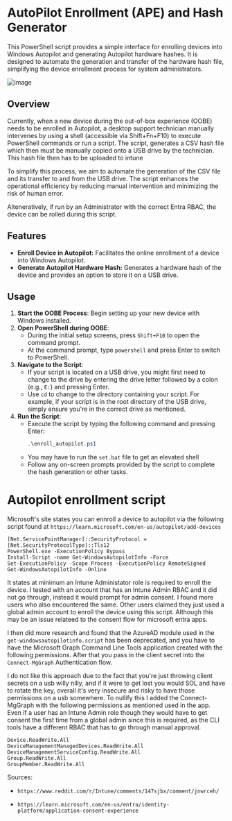 # AutoPilot Enrollment (APE) and Hash Generator

This PowerShell script provides a simple interface for enrolling devices into Windows Autopilot and generating Autopilot hardware hashes. It is designed to automate the generation and transfer of the hardware hash file, simplifying the device enrollment process for system administrators.

![image](https://github.com/user-attachments/assets/81f82432-f385-4a33-9b15-ac150c4e8946)


## Overview

Currently, when a new device during the out-of-box experience (OOBE) needs to be enrolled in Autopilot, a desktop support technician manually intervenes by using a shell (accessible via Shift+Fn+F10) to execute PowerShell commands or run a script. The script, generates a CSV hash file which then must be manually copied onto a USB drive by the technician. This hash file then has to be uploaded to intune 

To simplify this process, we aim to automate the generation of the CSV file and its transfer to and from the USB drive. The script enhances the operational efficiency by reducing manual intervention and minimizing the risk of human error.

Alteneratively, if run by an Administrator with the correct Entra RBAC, the device can be rolled during this script. 


## Features

- **Enroll Device in Autopilot:** Facilitates the online enrollment of a device into Windows Autopilot.
- **Generate Autopilot Hardware Hash:** Generates a hardware hash of the device and provides an option to store it on a USB drive.

## Usage

1. **Start the OOBE Process**: Begin setting up your new device with Windows installed.
2. **Open PowerShell during OOBE**:
   - During the initial setup screens, press `Shift+F10` to open the command prompt.
   - At the command prompt, type `powershell` and press Enter to switch to PowerShell.
3. **Navigate to the Script**:
   - If your script is located on a USB drive, you might first need to change to the drive by entering the drive letter followed by a colon (e.g., `E:`) and pressing Enter.
   - Use `cd` to change to the directory containing your script. For example, if your script is in the root directory of the USB drive, simply ensure you're in the correct drive as mentioned.
4. **Run the Script**:
   - Execute the script by typing the following command and pressing Enter:
     ```powershell
     .\enroll_autopilot.ps1
     ```
   - You may have to run the `set.bat` file to get an elevated shell 
   - Follow any on-screen prompts provided by the script to complete the hash generation or other tasks.


# Autopilot enrollment script

Microsoft's site states you can ennroll a device to autopilot via the following script found at `https://learn.microsoft.com/en-us/autopilot/add-devices`

```
[Net.ServicePointManager]::SecurityProtocol = [Net.SecurityProtocolType]::Tls12
PowerShell.exe -ExecutionPolicy Bypass
Install-Script -name Get-WindowsAutopilotInfo -Force
Set-ExecutionPolicy -Scope Process -ExecutionPolicy RemoteSigned
Get-WindowsAutopilotInfo -Online
```


It states at minimum an Intune Administator role is required to enroll the device. I tested with an account that has an Intune Admin RBAC and it did not go through, instead it would prompt for admin consent. I found more users who also encountered the same. Other users claimed they just used a global admin account to enroll the device using this script. Although this may be an issue relateed to the consent flow for microsoft entra apps. 

 I then did more research and found that the AzureAD module used in the `get-windowsautopilotinfo.script` has been deprecated, and you have to have the Microsoft Graph Command Line Tools application created with the following permissions. After that you pass in the client secret into the `Connect-MgGraph` Authentication flow.

 I do not like this approach due to the fact that you're just throwing client secrets on a usb willy nilly, and if it were to get lost you would SOL and have to rotate the key, overall it's very insecure and risky to have those permissions on a usb somewhere. To nullify this I added the Connect-MgGraph with the following permissions as mentioned used in the app. Even if a user has an Intune Admin role though they would have to get consent the first time from a global admin since this is required, as the CLI tools have a different RBAC that has to go through manual approval. 

```
Device.ReadWrite.All
DeviceManagementManagedDevices.ReadWrite.All
DeviceManagementServiceConfig.ReadWrite.All
Group.ReadWrite.All
GroupMember.ReadWrite.All
```

Sources:

- `https://www.reddit.com/r/Intune/comments/147sjbx/comment/jnwrceh/`

- `https://learn.microsoft.com/en-us/entra/identity-platform/application-consent-experience`
